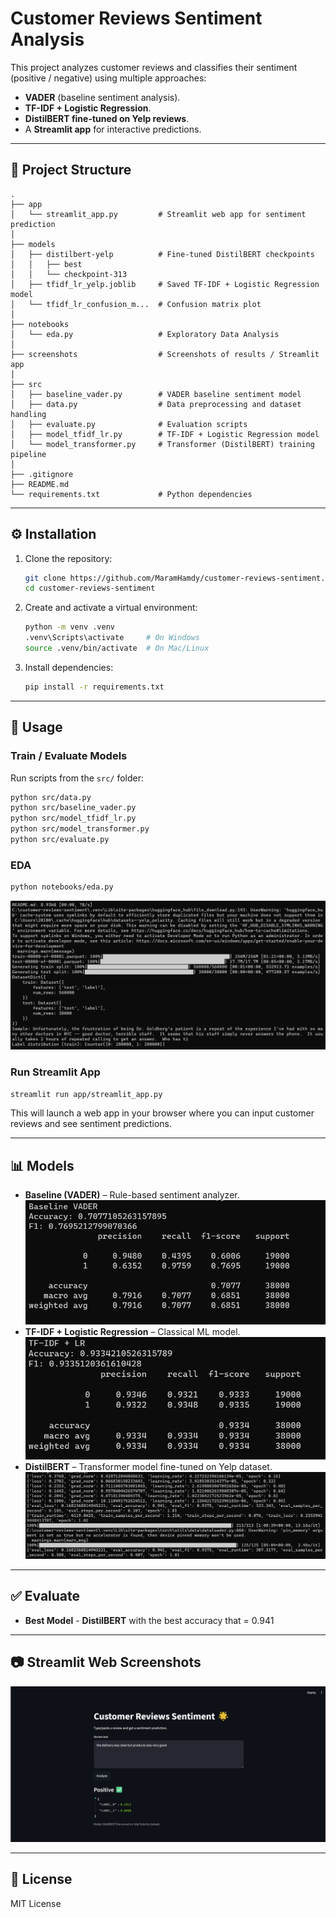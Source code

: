 # Customer Reviews Sentiment Analysis

This project analyzes customer reviews and classifies their sentiment (positive / negative) using multiple approaches:
- **VADER** (baseline sentiment analysis).
- **TF-IDF + Logistic Regression**.
- **DistilBERT fine-tuned on Yelp reviews**.
- A **Streamlit app** for interactive predictions.

---

## 📂 Project Structure

```
.
├── app
│   └── streamlit_app.py         # Streamlit web app for sentiment prediction
│
├── models
│   ├── distilbert-yelp          # Fine-tuned DistilBERT checkpoints
│   │   ├── best
│   │   └── checkpoint-313
│   ├── tfidf_lr_yelp.joblib     # Saved TF-IDF + Logistic Regression model
│   └── tfidf_lr_confusion_m...  # Confusion matrix plot
│
├── notebooks
│   └── eda.py                   # Exploratory Data Analysis
│
├── screenshots                  # Screenshots of results / Streamlit app
│
├── src
│   ├── baseline_vader.py        # VADER baseline sentiment model
│   ├── data.py                  # Data preprocessing and dataset handling
│   ├── evaluate.py              # Evaluation scripts
│   ├── model_tfidf_lr.py        # TF-IDF + Logistic Regression model
│   └── model_transformer.py     # Transformer (DistilBERT) training pipeline
│
├── .gitignore
├── README.md
└── requirements.txt             # Python dependencies
```

---

## ⚙️ Installation

1. Clone the repository:
   ```bash
   git clone https://github.com/MaramHamdy/customer-reviews-sentiment.git
   cd customer-reviews-sentiment
   ```

2. Create and activate a virtual environment:
   ```bash
   python -m venv .venv
   .venv\Scripts\activate     # On Windows
   source .venv/bin/activate  # On Mac/Linux
   ```

3. Install dependencies:
   ```bash
   pip install -r requirements.txt
   ```

---

## 🚀 Usage

### Train / Evaluate Models
Run scripts from the `src/` folder:
```bash
python src/data.py
python src/baseline_vader.py
python src/model_tfidf_lr.py
python src/model_transformer.py
python src/evaluate.py
```

### EDA
```bash
python notebooks/eda.py
```
![EDA](screenshots/EDA_sample_data.png)

### Run Streamlit App
```bash
streamlit run app/streamlit_app.py
```

This will launch a web app in your browser where you can input customer reviews and see sentiment predictions.

---

## 📊 Models

- **Baseline (VADER)** – Rule-based sentiment analyzer.
![VADER Accuracy](screenshots/VADER.png)
- **TF-IDF + Logistic Regression** – Classical ML model.
![TF-IDF + Logistic Regression Accuracy](screenshots/TF_IDF+LR.png)
- **DistilBERT** – Transformer model fine-tuned on Yelp dataset.
![DistilBERT Accuracy](screenshots/model_transformer.png)

---

## ✅ Evaluate

- **Best Model** - **DistilBERT** with the best accuracy that = 0.941

---

## 📷 Streamlit Web Screenshots
![Streamlit Screenshot](screenshots/app_positive.png)

---

## 📝 License
MIT License
